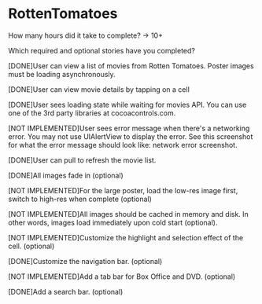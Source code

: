 RottenTomatoes
==============

How many hours did it take to complete?
-> 10+

Which required and optional stories have you completed?

[DONE]User can view a list of movies from Rotten Tomatoes. Poster images must be loading asynchronously.

[DONE]User can view movie details by tapping on a cell

[DONE]User sees loading state while waiting for movies API. You can use one of the 3rd party libraries at cocoacontrols.com.

[NOT IMPLEMENTED]User sees error message when there's a networking error. You may not use UIAlertView to display the error. See this screenshot for what the error message should look like: network error screenshot.

[DONE]User can pull to refresh the movie list.

[DONE]All images fade in (optional)

[NOT IMPLEMENTED]For the large poster, load the low-res image first, switch to high-res when complete (optional)

[NOT IMPLEMENTED]All images should be cached in memory and disk. In other words, images load immediately upon cold start (optional).

[NOT IMPLEMENTED]Customize the highlight and selection effect of the cell. (optional)

[DONE]Customize the navigation bar. (optional)

[NOT IMPLEMENTED]Add a tab bar for Box Office and DVD. (optional)

[DONE]Add a search bar. (optional)

